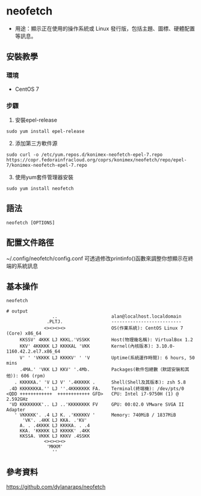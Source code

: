 # neofetch

- 用途：顯示正在使用的操作系統或 Linux 發行版，包括主題、圖標、硬體配置等訊息。

## 安裝教學
### 環境
* CentOS 7
### 步驟
1. 安裝epel-release
```shell
sudo yum install epel-release
```
2. 添加第三方軟件源
```shell
sudo curl -o /etc/yum.repos.d/konimex-neofetch-epel-7.repo https://copr.fedorainfracloud.org/coprs/konimex/neofetch/repo/epel-7/konimex-neofetch-epel-7.repo
```

3. 使用yum套件管理器安裝
```shell
sudo yum install neofetch
```

## 語法

```shell
neofetch [OPTIONS]
```

## 配置文件路徑
~/.config/neofetch/config.conf
可透過修改printinfo()函數來調整你想顯示在終端的系統訊息

## 基本操作
```
neofetch

# output
                 ..                    alan@localhost.localdomain
               .PLTJ.                  --------------------------
              <><><><>                 OS(作業系統): CentOS Linux 7 (Core) x86_64
     KKSSV' 4KKK LJ KKKL.'VSSKK        Host(物理幾名稱): VirtualBox 1.2
     KKV' 4KKKKK LJ KKKKAL 'VKK        Kernel(內核版本): 3.10.0-1160.42.2.el7.x86_64
     V' ' 'VKKKK LJ KKKKV' ' 'V        Uptime(系統運作時間): 6 hours, 50 mins
     .4MA.' 'VKK LJ KKV' '.4Mb.        Packages(軟件包總數（默認安裝和其他）): 606 (rpm)
   . KKKKKA.' 'V LJ V' '.4KKKKK .      Shell(Shell及其版本): zsh 5.8
 .4D KKKKKKKA.'' LJ ''.4KKKKKKK FA.    Terminal(終端機): /dev/pts/0
<QDD ++++++++++++  ++++++++++++ GFD>   CPU: Intel i7-9750H (1) @ 2.592GHz
 'VD KKKKKKKK'.. LJ ..'KKKKKKKK FV     GPU: 00:02.0 VMware SVGA II Adapter
   ' VKKKKK'. .4 LJ K. .'KKKKKV '      Memory: 740MiB / 1837MiB
      'VK'. .4KK LJ KKA. .'KV'
     A. . .4KKKK LJ KKKKA. . .4
     KKA. 'KKKKK LJ KKKKK' .4KK
     KKSSA. VKKK LJ KKKV .4SSKK
              <><><><>
               'MKKM'
                 ''

```



## 參考資料
https://github.com/dylanaraps/neofetch
